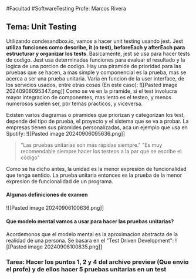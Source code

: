 #Facultad #SoftwareTesting 
 Profe: Marcos Rivera 
## Tema: Unit Testing

Utilizando condesandbox.io, vamos a hacer unit testing usando jest. Jest **utiliza funciones como describe, it (o test), beforeEach y afterEach para estructurar y organizar los tests**.
Basicamente, jest se usa para hacer tests de codigo. Jest usa determinadas funciones para evaluar el resultado y la logica de una porcion de codigo. 
Hay una piramide de prioridad para las pruebas que se hacen, a mas simple y componencial es la prueba, mas se acerca a ser una prueba unitaria. Varia en funcion de la user interface, de los servicios usados, entre otras cosas (En este caso):
![[Pasted image 20240906095347.png]]
Como se ve en la piramide, si el test involucra mayor integracion de componentes, mas lento es el testeo, y menos numerosos suelen ser, por temas practicos, y viceversa. 

Existen varios diagramas o piramides que priorizan y categorizan los test, depende del tipo de prueba, el proyecto y el sistema que se va a probar. La empresas tienen sus piramides personalizadas, aca un ejemplo que usa en Spotify: 
![[Pasted image 20240906095636.png]]
> "Las pruebas unitarias son mas rápidas siempre."
> "Es muy recomendable siempre hacer los testeos a la par que se escribe el código"

Como se ha dicho antes, la unidad es la menor expresión de funcionalidad que tenga sentido. La prueba unitaria entonces es la prueba de la menor expresion de funcionalidad de un programa. 

#### Algunas definiciones de examen
![[Pasted image 20240906100636.png]]

#### Que modelo mental vamos a usar para hacer las pruebas unitarias?
Acordemonos que el modelo mental es la aproximacion abstracta de la realidad de una persona.
Se basara en el "Test Driven Development":
![[Pasted image 20240906100835.png]]

### Tarea: Hacer los puntos 1, 2 y 4 del archivo preview (Que envio el profe) y de ellos hacer 5 pruebas unitarias en un test
